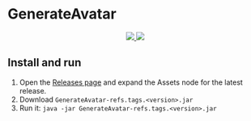 # GenerateAvatar

<p align="center">
  <a href="https://github.com/bvanrijn/generate-avatar/actions?query=workflow%3ARelease">
    <img src="https://github.com/bvanrijn/generate-avatar/workflows/Release/badge.svg" />
  </a>
  <a href="https://codeclimate.com/github/bvanrijn/generate-avatar/maintainability">
    <img src="https://api.codeclimate.com/v1/badges/1d13752b7c44ff236014/maintainability" />
  </a>
</p>

## Install and run

1. Open the [Releases page](https://github.com/bvanrijn/generate-avatar/releases) and expand the Assets node for the latest release.
2. Download `GenerateAvatar-refs.tags.<version>.jar`
3. Run it: `java -jar GenerateAvatar-refs.tags.<version>.jar`

[clojure]: https://clojure.org/
